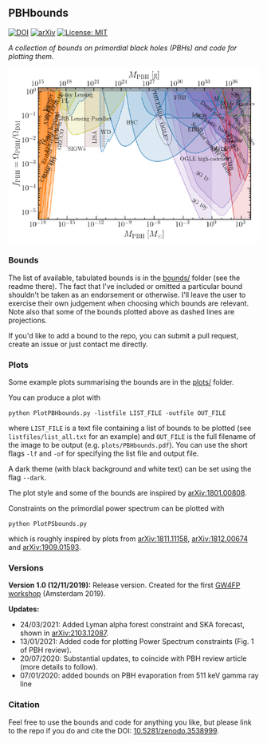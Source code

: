 ## PBHbounds

[![DOI](https://zenodo.org/badge/220053456.svg)](https://zenodo.org/badge/latestdoi/220053456) [![arXiv](https://img.shields.io/badge/arXiv-2007.10722-B31B1B.svg)](http://arxiv.org/abs/2007.10722) [![License: MIT](https://img.shields.io/badge/License-MIT-yellow.svg)](https://opensource.org/licenses/MIT)

*A collection of bounds on primordial black holes (PBHs) and code for plotting them.*

 ![Messy summary of all PBH bounds](plots/PBH_bounds.png)


### Bounds

The list of available, tabulated bounds is in the [bounds/](bounds/) folder (see the readme there). The fact that I've included or omitted a particular bound shouldn't be taken as an endorsement or otherwise. I'll leave the user to exercise their own judgement when choosing which bounds are relevant. Note also that some of the bounds plotted above as dashed lines are projections.

If you'd like to add a bound to the repo, you can submit a pull request, create an issue or just contact me directly.

### Plots

Some example plots summarising the bounds are in the [plots/](plots/) folder.

You can produce a plot with
```
python PlotPBHbounds.py -listfile LIST_FILE -outfile OUT_FILE
```
where `LIST_FILE` is a text file containing a list of bounds to be plotted (see `listfiles/list_all.txt` for an example) and `OUT_FILE` is the full filename of the image to be output (e.g. `plots/PBHbounds.pdf`). You can use the short flags `-lf` and `-of` for specifying the list file and output file.

A dark theme (with black background and white text) can be set using the flag `--dark`.

The plot style and some of the bounds are inspired by [arXiv:1801.00808](https://arxiv.org/abs/1801.00808).

Constraints on the primordial power spectrum can be plotted with
```
python PlotPSbounds.py
```
which is roughly inspired by plots from [arXiv:1811.11158](https://arxiv.org/abs/1811.11158), [arXiv:1812.00674](https://arxiv.org/abs/1812.00674) and [arXiv:1909.01593](https://arxiv.org/abs/1909.01593).

### Versions

**Version 1.0 (12/11/2019):** Release version. Created for the first [GW4FP workshop](https://indico.cern.ch/event/843270/) (Amsterdam 2019).

**Updates:**
- 24/03/2021: Added Lyman alpha forest constraint and SKA forecast, shown in [arXiv:2103.12087](https://arxiv.org/abs/2103.12087).
- 13/01/2021: Added code for plotting Power Spectrum constraints (Fig. 1 of PBH review).
- 20/07/2020: Substantial updates, to coincide with PBH review article (more details to follow).
- 07/01/2020: added bounds on PBH evaporation from 511 keV gamma ray line

### Citation

Feel free to use the bounds and code for anything you like, but please link to the repo if you do and cite the DOI: [10.5281/zenodo.3538999](https://doi.org/10.5281/zenodo.3538999).

